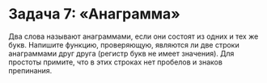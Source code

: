 # Задача 7: «Анаграмма»

Два слова называют анаграммами, если они состоят из одних и тех же букв.
Напишите функцию, проверяющую, являются ли две строки анаграммами друг друга (регистр букв не имеет значения).
Для простоты примите, что в этих строках нет пробелов и знаков препинания.

